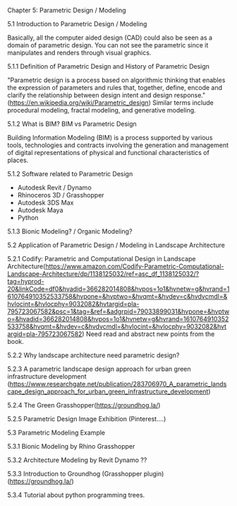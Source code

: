 Chapter 5: Parametric Design / Modeling

5.1 Introduction to Parametric Design / Modeling

Basically, all the computer aided design (CAD) could also be seen as a domain of parametric design. You can not see the parametric since it manipulates and renders through visual graphics. 

5.1.1 Definition of Parametric Design and History of Parametric Design

"Parametric design is a process based on algorithmic thinking that enables the expression of parameters and rules that, together, define, encode and clarify the relationship between design intent and design response." (https://en.wikipedia.org/wiki/Parametric_design) Similar terms include procedural modeling, fractal modeling, and generative modeling. 



5.1.2 What is BIM? BIM vs Parametric Design

Building Information Modeling (BIM)  is a process supported by various tools, technologies and contracts involving the generation and management of digital representations of physical and functional characteristics of places.  



5.1.2 Software related to Parametric Design

- Autodesk Revit / Dynamo
-  Rhinoceros 3D / Grasshopper
- Autodesk 3DS Max
- Autodesk Maya
- Python



5.1.3 Bionic Modeling? / Organic Modeling?

 

5.2 Application of Parametric Design / Modeling in Landscape Architecture

5.2.1 Codify: Parametric and Computational Design in Landscape Architecture(https://www.amazon.com/Codify-Parametric-Computational-Landscape-Architecture/dp/1138125032/ref=asc_df_1138125032/?tag=hyprod-20&linkCode=df0&hvadid=366282014808&hvpos=1o1&hvnetw=g&hvrand=1610764910352533758&hvpone=&hvptwo=&hvqmt=&hvdev=c&hvdvcmdl=&hvlocint=&hvlocphy=9032082&hvtargid=pla-795723067582&psc=1&tag=&ref=&adgrpid=79033899031&hvpone=&hvptwo=&hvadid=366282014808&hvpos=1o1&hvnetw=g&hvrand=1610764910352533758&hvqmt=&hvdev=c&hvdvcmdl=&hvlocint=&hvlocphy=9032082&hvtargid=pla-795723067582) Need read and abstract new points from the book.

5.2.2 Why landscape architecture need parametric design?

5.2.3 A parametric landscape design approach for urban green infrastructure development (https://www.researchgate.net/publication/283706970_A_parametric_landscape_design_approach_for_urban_green_infrastructure_development)

5.2.4 The Green Grasshopper(https://groundhog.la/)

5.2.5 Parametric Design Image Exhibition (Pinterest....)



5.3 Parametric Modeling Example

5.3.1 Bionic Modeling by Rhino Grasshopper

5.3.2 Architecture Modeling by Revit Dynamo ??

5.3.3 Introduction to Groundhog (Grasshopper plugin)(https://groundhog.la/)

5.3.4 Tutorial about python programming trees.















